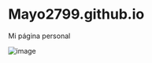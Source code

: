 # Mayo2799.github.io
Mi página personal

![image](https://user-images.githubusercontent.com/54336929/152029202-4f20f487-acd5-4a45-8ccf-8eaf25d3d022.png)
